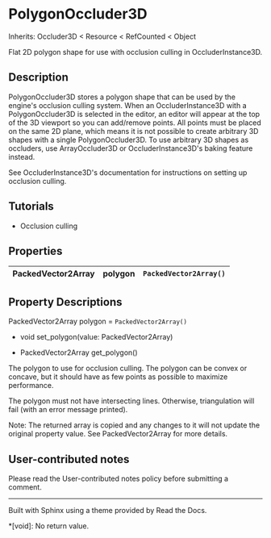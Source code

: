 # PolygonOccluder3D

Inherits: Occluder3D < Resource < RefCounted < Object

Flat 2D polygon shape for use with occlusion culling in OccluderInstance3D.

## Description

PolygonOccluder3D stores a polygon shape that can be used by the engine's
occlusion culling system. When an OccluderInstance3D with a PolygonOccluder3D
is selected in the editor, an editor will appear at the top of the 3D viewport
so you can add/remove points. All points must be placed on the same 2D plane,
which means it is not possible to create arbitrary 3D shapes with a single
PolygonOccluder3D. To use arbitrary 3D shapes as occluders, use
ArrayOccluder3D or OccluderInstance3D's baking feature instead.

See OccluderInstance3D's documentation for instructions on setting up
occlusion culling.

## Tutorials

  * Occlusion culling

## Properties

PackedVector2Array | polygon | `PackedVector2Array()`  
---|---|---  
  
## Property Descriptions

PackedVector2Array polygon = `PackedVector2Array()`

  * void set_polygon(value: PackedVector2Array)

  * PackedVector2Array get_polygon()

The polygon to use for occlusion culling. The polygon can be convex or
concave, but it should have as few points as possible to maximize performance.

The polygon must not have intersecting lines. Otherwise, triangulation will
fail (with an error message printed).

Note: The returned array is copied and any changes to it will not update the
original property value. See PackedVector2Array for more details.

## User-contributed notes

Please read the User-contributed notes policy before submitting a comment.

* * *

Built with Sphinx using a theme provided by Read the Docs.

  *[void]: No return value.

